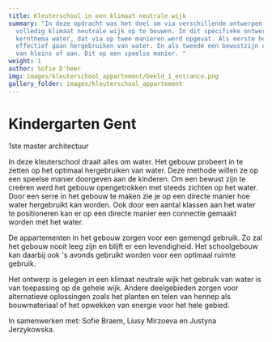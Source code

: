 ```yaml
---
title: Kleuterschool in een klimaat neutrale wijk
summary: "In deze opdracht was het doel om via verschillende ontwerpen een
  volledig klimaat neutrale wijk op te bouwen. In dit specifieke ontwerp was het
  kernthema water, dat via op twee manieren werd opgevat. Als eerste het
  effectief gaan hergebruiken van water. En als tweede een bewustzijn creëren
  van kleins af aan. Dit op een speelse manier. "
weight: 1
author: Sofie D'heer
img: images/kleuterschool_appartement/beeld_1_entrance.png
gallery_folder: images/kleuterschool_appartement
---
```

# Kindergarten Gent

1ste master architectuur

In deze kleuterschool draait alles om water. Het gebouw probeert in te zetten op het optimaal hergebruiken van water. Deze methode willen ze op een speelse manier doorgeven aan de kinderen.  Om een bewust zijn te creëren werd het gebouw opengetrokken met steeds zichten op het water. Door een serre in het gebouw te maken zie je op een directe manier hoe water hergebruikt kan worden. Ook door een aantal klassen aan het water te positioneren kan er op een directe manier een connectie gemaakt worden met het water. 

De appartementen in het gebouw zorgen voor een gemengd gebruik. Zo zal het gebouw nooit leeg zijn en blijft er een levendigheid. Het schoolgebouw kan daarbij ook 's avonds gebruikt worden voor een optimaal ruimte gebruik. 

Het ontwerp is gelegen in een klimaat neutrale wijk het gebruik van water is van toepassing op de gehele wijk. Andere deelgebieden zorgen voor alternatieve oplossingen zoals het planten en telen van hennep als bouwmateriaal of het opwekken van energie voor het hele gebied. 

In samenwerken met: Sofie Braem, Liusy Mirzoeva en Justyna Jerzykowska. 

